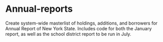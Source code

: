 # Annual-reports
Create system-wide masterlist of holdings, additions, and borrowers for Annual Report of New York State. Includes code for both the January report, as well as the school district report to be run in July.
